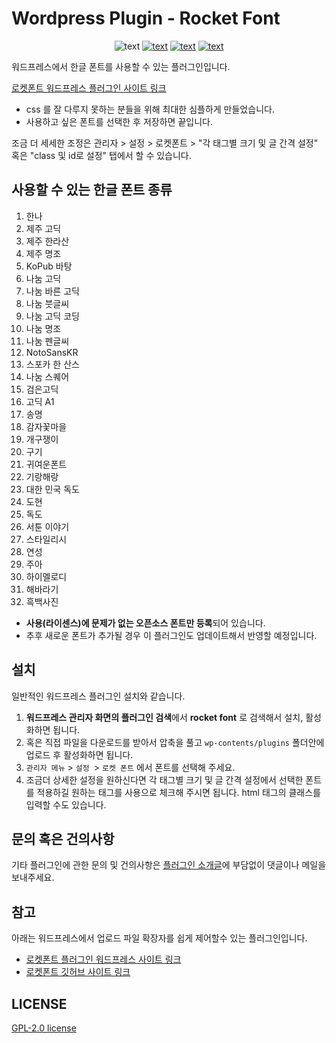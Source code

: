# Wordpress Plugin - Rocket Font

<p align="center">
<img src="https://img.shields.io/wordpress/plugin/v/rocket-font" alt="text">
<a href="https://wordpress.org/plugins/rocket-font/"><img src="https://img.shields.io/wordpress/plugin/installs/rocket-font?logo=wordpress&style=flat" alt="text"></a>
<a href="https://wordpress.org/plugins/rocket-font/">
<img src="https://img.shields.io/wordpress/plugin/dt/rocket-font?logo=wordpress" alt="text"></a>
<a href="https://wordpress.org/plugins/rocket-font/">
<img src="https://img.shields.io/wordpress/plugin/stars/rocket-font?logo=wordpress" alt="text"></a>
</p>

워드프레스에서 한글 폰트를 사용할 수 있는 플러그인입니다.

<a href="https://wordpress.org/plugins/rocket-font">로켓폰트 워드프레스 플러그인 사이트 링크</a>

- css 를 잘 다루지 못하는 분들을 위해 최대한 심플하게 만들었습니다.
- 사용하고 싶은 폰트를 선택한 후 저장하면 끝입니다.

조금 더 세세한 조정은 관리자 > 설정 > 로켓폰트 > "각 태그별 크기 및 글 간격 설정" 혹은 "class 및 id로 설정" 탭에서 할 수 있습니다.
 

## 사용할 수 있는 한글 폰트 종류

 1. 한나
 2. 제주 고딕
 3. 제주 한라산
 4. 제주 명조
 5. KoPub 바탕
 6. 나눔 고딕
 7. 나눔 바른 고딕
 8. 나눔 붓글씨
 9. 나눔 고딕 코딩
 10. 나눔 명조
 11. 나눔 펜글씨
 12. NotoSansKR
 13. 스포카 한 산스
 14. 나눔 스퀘어
 15. 검은고딕
 16. 고딕 A1
 17. 송명
 18. 감자꽃마을
 19. 개구쟁이
 20. 구기
 21. 귀여운폰트
 22. 기랑해랑
 23. 대한 민국 독도
 24. 도현
 25. 독도
 26. 서툰 이야기
 27. 스타일리시
 28. 연성
 29. 주아
 30. 하이멜로디
 31. 해바라기
 32. 흑백사진
 

- **사용(라이센스)에 문제가 없는 오픈소스 폰트만 등록**되어 있습니다.
- 추후 새로운 폰트가 추가될 경우 이 플러그인도 업데이트해서 반영할 예정입니다.

## 설치

일반적인 워드프레스 플러그인 설치와 같습니다.

 1. **워드프레스 관리자 화면의 플러그인 검색**에서 **rocket font** 로 검색해서 설치, 활성화하면 됩니다.
 2. 혹은 직접 파일을 다운로드를 받아서 압축을 풀고 `wp-contents/plugins` 폴더안에 업로드 후 활성화하면 됩니다.
 3. `관리자 메뉴` > `설정 `> `로켓 폰트` 에서 폰트를 선택해 주세요.
 4. 조금더 상세한 설정을 원하신다면 각 태그별 크기 및 글 간격 설정에서 선택한 폰트를 적용하길 원하는 태그를 사용으로 체크해 주시면 됩니다. html 태그의 클래스를 입력할 수도 있습니다.

## 문의 혹은 건의사항

기타 플러그인에 관한 문의 및 건의사항은 [플러그인 소개글](http://in-web.co.kr/wordpress/plug-in/wordpress-%EC%97%90%EC%84%9C-%ED%95%9C%EA%B8%80-%ED%8F%B0%ED%8A%B8%EB%A5%BC-rocket-font/)에 부담없이 댓글이나 메일을 보내주세요.

## 참고

아래는 워드프레스에서 업로드 파일 확장자를 쉽게  제어할수 있는 플러그인입니다.
- <a href="https://wordpress.org/plugins/rocket-media-library-mime-type" target="_blank">로켓폰트 플러그인 워드프레스 사이트 링크</a>
- <a href="https://github.com/qwerty23/rocket-media-library-mime-type" target="_blank">로켓폰트 깃허브 사이트 링크</a>

## LICENSE
[GPL-2.0 license](https://opensource.org/licenses/GPL-2.0)